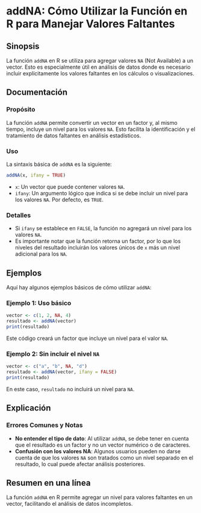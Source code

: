 <!--
Meta Description: # addNA: Cómo Utilizar la Función en R para Manejar Valores Faltantes ## Sinopsis La función `addNA` en R se utiliza para agregar valores `NA` (Not Av...
Meta Keywords: valores, addna, los, para, vector
-->

# addNA: Cómo Utilizar la Función en R para Manejar Valores Faltantes

## Sinopsis
La función `addNA` en R se utiliza para agregar valores `NA` (Not Available) a un vector. Esto es especialmente útil en análisis de datos donde es necesario incluir explícitamente los valores faltantes en los cálculos o visualizaciones.

## Documentación
### Propósito
La función `addNA` permite convertir un vector en un factor y, al mismo tiempo, incluye un nivel para los valores `NA`. Esto facilita la identificación y el tratamiento de datos faltantes en análisis estadísticos.

### Uso
La sintaxis básica de `addNA` es la siguiente:

```R
addNA(x, ifany = TRUE)
```

- `x`: Un vector que puede contener valores `NA`.
- `ifany`: Un argumento lógico que indica si se debe incluir un nivel para los valores `NA`. Por defecto, es `TRUE`.

### Detalles
- Si `ifany` se establece en `FALSE`, la función no agregará un nivel para los valores `NA`.
- Es importante notar que la función retorna un factor, por lo que los niveles del resultado incluirán los valores únicos de `x` más un nivel adicional para los `NA`.

## Ejemplos
Aquí hay algunos ejemplos básicos de cómo utilizar `addNA`:

### Ejemplo 1: Uso básico
```R
vector <- c(1, 2, NA, 4)
resultado <- addNA(vector)
print(resultado)
```
Este código creará un factor que incluye un nivel para el valor `NA`.

### Ejemplo 2: Sin incluir el nivel `NA`
```R
vector <- c("a", "b", NA, "d")
resultado <- addNA(vector, ifany = FALSE)
print(resultado)
```
En este caso, `resultado` no incluirá un nivel para `NA`.

## Explicación
### Errores Comunes y Notas
- **No entender el tipo de dato**: Al utilizar `addNA`, se debe tener en cuenta que el resultado es un factor y no un vector numérico o de caracteres.
- **Confusión con los valores NA**: Algunos usuarios pueden no darse cuenta de que los valores `NA` son tratados como un nivel separado en el resultado, lo cual puede afectar análisis posteriores.

## Resumen en una línea
La función `addNA` en R permite agregar un nivel para valores faltantes en un vector, facilitando el análisis de datos incompletos.